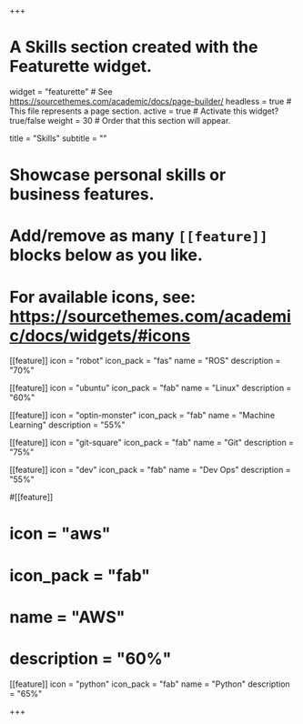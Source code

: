 +++
# A Skills section created with the Featurette widget.
widget = "featurette"  # See https://sourcethemes.com/academic/docs/page-builder/
headless = true  # This file represents a page section.
active = true  # Activate this widget? true/false
weight = 30  # Order that this section will appear.

title = "Skills"
subtitle = ""

# Showcase personal skills or business features.
# 
# Add/remove as many `[[feature]]` blocks below as you like.
# 
# For available icons, see: https://sourcethemes.com/academic/docs/widgets/#icons

[[feature]]
  icon = "robot"
  icon_pack = "fas"
  name = "ROS"
  description = "70%"
  
[[feature]]
  icon = "ubuntu"
  icon_pack = "fab"
  name = "Linux"
  description = "60%"  
  
[[feature]]
  icon = "optin-monster"
  icon_pack = "fab"
  name = "Machine Learning"
  description = "55%"

[[feature]]
  icon = "git-square"
  icon_pack = "fab"
  name = "Git"
  description = "75%"

[[feature]]
  icon = "dev"
  icon_pack = "fab"
  name = "Dev Ops"
  description = "55%"

#[[feature]]
#  icon = "aws"
#  icon_pack = "fab"
#  name = "AWS"
#  description = "60%"

[[feature]]
  icon = "python"
  icon_pack = "fab"
  name = "Python"
  description = "65%"

+++
